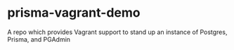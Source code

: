# prisma-vagrant-demo
A repo which provides Vagrant support to stand up an instance of Postgres, Prisma, and PGAdmin
